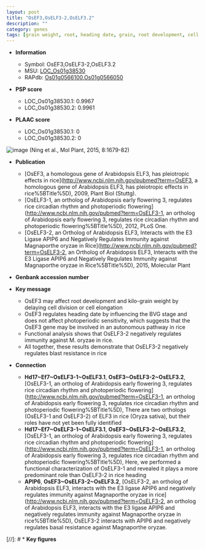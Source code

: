 ```yaml
---
layout: post
title: "OsEF3,OsELF3-2,OsELF3.2"
description: ""
category: genes
tags: [grain weight, root, heading date, grain, root development, cell division, cell elongation, immunity, blast resistance, resistance]
---
```


* **Information**  
    + Symbol: OsEF3,OsELF3-2,OsELF3.2  
    + MSU: [LOC_Os01g38530](http://rice.plantbiology.msu.edu/cgi-bin/ORF_infopage.cgi?orf=LOC_Os01g38530)  
    + RAPdb: [Os01g0566100](http://rapdb.dna.affrc.go.jp/viewer/gbrowse_details/irgsp1?name=Os01g0566100),[Os01g0566050](http://rapdb.dna.affrc.go.jp/viewer/gbrowse_details/irgsp1?name=Os01g0566050)  

* **PSP score**  
    + LOC_Os01g38530.1: 0.9967 
    + LOC_Os01g38530.2: 0.9961 

* **PLAAC score**  
    + LOC_Os01g38530.1: 0 
    + LOC_Os01g38530.2: 0 

![image](https://github.com/ricePSP/ricePSP.github.io/assets/24507924/ed9fadbb-a94f-4420-9074-f03239a7dc6b)
(Ning et al., Mol Plant, 2015, 8:1679-82)

* **Publication**  
    + [OsEF3, a homologous gene of Arabidopsis ELF3, has pleiotropic effects in rice](http://www.ncbi.nlm.nih.gov/pubmed?term=OsEF3, a homologous gene of Arabidopsis ELF3, has pleiotropic effects in rice%5BTitle%5D), 2009, Plant Biol (Stuttg).
    + [OsELF3-1, an ortholog of Arabidopsis early flowering 3, regulates rice circadian rhythm and photoperiodic flowering](http://www.ncbi.nlm.nih.gov/pubmed?term=OsELF3-1, an ortholog of Arabidopsis early flowering 3, regulates rice circadian rhythm and photoperiodic flowering%5BTitle%5D), 2012, PLoS One.
    + [OsELF3-2, an Ortholog of Arabidopsis ELF3, Interacts with the E3 Ligase APIP6 and Negatively Regulates Immunity against Magnaporthe oryzae in Rice](http://www.ncbi.nlm.nih.gov/pubmed?term=OsELF3-2, an Ortholog of Arabidopsis ELF3, Interacts with the E3 Ligase APIP6 and Negatively Regulates Immunity against Magnaporthe oryzae in Rice%5BTitle%5D), 2015, Molecular Plant

* **Genbank accession number**  

* **Key message**  
    + OsEF3 may affect root development and kilo-grain weight by delaying cell division or cell elongation
    + OsEF3 regulates heading date by influencing the BVG stage and does not affect photoperiodic sensitivity, which suggests that the OsEF3 gene may be involved in an autonomous pathway in rice
    + Functional analysis shows that OsELF3-2 negatively regulates immunity against M. oryzae in rice.
    + All together, these results demonstrate that OsELF3-2 negatively regulates blast resistance in rice

* **Connection**  
    + __Hd17~Ef7~OsELF3-1~OsELF3.1__, __OsEF3~OsELF3-2~OsELF3.2__, [OsELF3-1, an ortholog of Arabidopsis early flowering 3, regulates rice circadian rhythm and photoperiodic flowering](http://www.ncbi.nlm.nih.gov/pubmed?term=OsELF3-1, an ortholog of Arabidopsis early flowering 3, regulates rice circadian rhythm and photoperiodic flowering%5BTitle%5D), There are two orthologs (OsELF3-1 and OsELF3-2) of ELF3 in rice (Oryza sativa), but their roles have not yet been fully identified
    + __Hd17~Ef7~OsELF3-1~OsELF3.1__, __OsEF3~OsELF3-2~OsELF3.2__, [OsELF3-1, an ortholog of Arabidopsis early flowering 3, regulates rice circadian rhythm and photoperiodic flowering](http://www.ncbi.nlm.nih.gov/pubmed?term=OsELF3-1, an ortholog of Arabidopsis early flowering 3, regulates rice circadian rhythm and photoperiodic flowering%5BTitle%5D), Here, we performed a functional characterization of OsELF3-1 and revealed it plays a more predominant role than OsELF3-2 in rice heading
    + __APIP6__, __OsEF3~OsELF3-2~OsELF3.2__, [OsELF3-2, an ortholog of Arabidopsis ELF3, interacts with the E3 ligase APIP6 and negatively regulates immunity against Magnaporthe oryzae in rice](http://www.ncbi.nlm.nih.gov/pubmed?term=OsELF3-2, an ortholog of Arabidopsis ELF3, interacts with the E3 ligase APIP6 and negatively regulates immunity against Magnaporthe oryzae in rice%5BTitle%5D), OsELF3-2 interacts with APIP6 and negatively regulates basal resistance against Magnaporthe oryzae.

[//]: # * **Key figures**  


